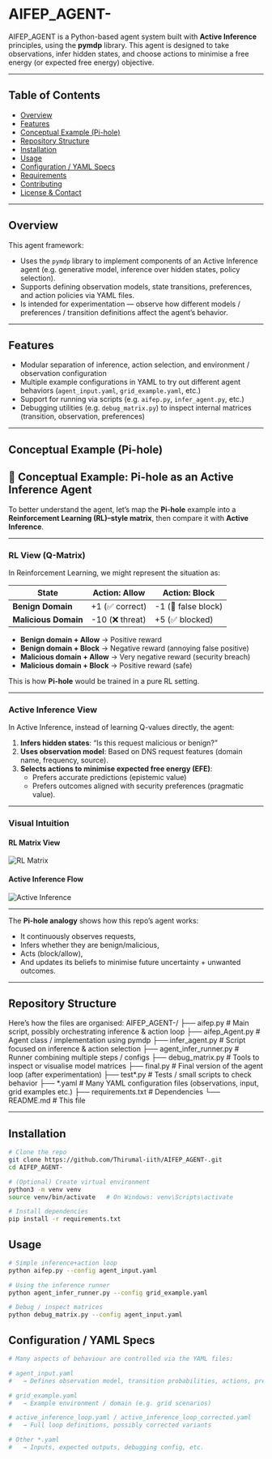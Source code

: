# AIFEP_AGENT-

AIFEP_AGENT is a Python-based agent system built with **Active Inference** principles, using the **pymdp** library. This agent is designed to take observations, infer hidden states, and choose actions to minimise a free energy (or expected free energy) objective.  

---

## Table of Contents

- [Overview](#overview)  
- [Features](#features)  
- [Conceptual Example (Pi-hole)](#conceptual‐example-pi-hole)  
- [Repository Structure](#repository‐structure)  
- [Installation](#installation)  
- [Usage](#usage)  
- [Configuration / YAML Specs](#configuration‐yaml‐specs)  
- [Requirements](#requirements)  
- [Contributing](#contributing)  
- [License & Contact](#license‐contact)  

---

## Overview

This agent framework:

- Uses the `pymdp` library to implement components of an Active Inference agent (e.g. generative model, inference over hidden states, policy selection).  
- Supports defining observation models, state transitions, preferences, and action policies via YAML files.  
- Is intended for experimentation — observe how different models / preferences / transition definitions affect the agent’s behavior.

---

## Features

- Modular separation of inference, action selection, and environment / observation configuration  
- Multiple example configurations in YAML to try out different agent behaviors (`agent_input.yaml`, `grid_example.yaml`, etc.)  
- Support for running via scripts (e.g. `aifep.py`, `infer_agent.py`, etc.)  
- Debugging utilities (e.g. `debug_matrix.py`) to inspect internal matrices (transition, observation, preferences)

---

## Conceptual Example (Pi-hole)

## 🧩 Conceptual Example: Pi-hole as an Active Inference Agent

To better understand the agent, let’s map the **Pi-hole** example into a **Reinforcement Learning (RL)–style matrix**, then compare it with **Active Inference**.

---

### RL View (Q-Matrix)

In Reinforcement Learning, we might represent the situation as:

| **State**         | **Action: Allow** | **Action: Block** |
|--------------------|-------------------|-------------------|
| **Benign Domain**  | +1 (✅ correct)   | -1 (🚫 false block)|
| **Malicious Domain** | -10 (❌ threat)  | +5 (✅ blocked)   |

- **Benign domain + Allow** → Positive reward  
- **Benign domain + Block** → Negative reward (annoying false positive)  
- **Malicious domain + Allow** → Very negative reward (security breach)  
- **Malicious domain + Block** → Positive reward (safe)  

This is how **Pi-hole** would be trained in a pure RL setting.

---

### Active Inference View

In Active Inference, instead of learning Q-values directly, the agent:  

1. **Infers hidden states**: “Is this request malicious or benign?”  
2. **Uses observation model**: Based on DNS request features (domain name, frequency, source).  
3. **Selects actions to minimise expected free energy (EFE)**:  
   - Prefers accurate predictions (epistemic value)  
   - Prefers outcomes aligned with security preferences (pragmatic value).  

---

### Visual Intuition


#### RL Matrix View

![RL Matrix](https://raw.githubusercontent.com/Thirumal-iith/assets/main/rl_matrix_example.png)

#### Active Inference Flow

![Active Inference](https://raw.githubusercontent.com/Thirumal-iith/assets/main/active_inference_flow.png)

---

The **Pi-hole analogy** shows how this repo’s agent works:  
- It continuously observes requests,  
- Infers whether they are benign/malicious,  
- Acts (block/allow),  
- And updates its beliefs to minimise future uncertainty + unwanted outcomes.


---

## Repository Structure

Here’s how the files are organised:
AIFEP_AGENT-/
├── aifep.py # Main script, possibly orchestrating inference & action loop
├── aifep_Agent.py # Agent class / implementation using pymdp
├── infer_agent.py # Script focused on inference & action selection
├── agent_infer_runner.py # Runner combining multiple steps / configs
├── debug_matrix.py # Tools to inspect or visualise model matrices
├── final.py # Final version of the agent loop (after experimentation)
├── test*.py # Tests / small scripts to check behavior
├── *.yaml # Many YAML configuration files (observations, input, grid examples etc.)
├── requirements.txt # Dependencies
└── README.md # This file


---

## Installation

```bash
# Clone the repo
git clone https://github.com/Thirumal-iith/AIFEP_AGENT-.git
cd AIFEP_AGENT-

# (Optional) Create virtual environment
python3 -m venv venv
source venv/bin/activate   # On Windows: venv\Scripts\activate

# Install dependencies
pip install -r requirements.txt

```
## Usage
```bash
# Simple inference+action loop
python aifep.py --config agent_input.yaml

# Using the inference runner
python agent_infer_runner.py --config grid_example.yaml

# Debug / inspect matrices
python debug_matrix.py --config agent_input.yaml
```

## Configuration / YAML Specs
```bash
# Many aspects of behaviour are controlled via the YAML files:

# agent_input.yaml
#   → Defines observation model, transition probabilities, actions, preferences

# grid_example.yaml
#   → Example environment / domain (e.g. grid scenarios)

# active_inference_loop.yaml / active_inference_loop_corrected.yaml
#   → Full loop definitions, possibly corrected variants

# Other *.yaml
#   → Inputs, expected outputs, debugging config, etc.
```
